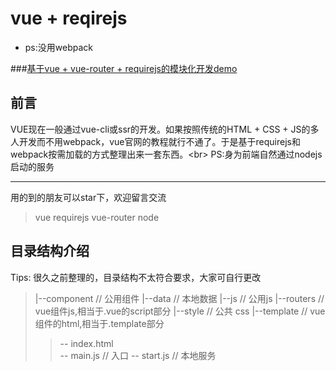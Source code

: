 # vue + reqirejs 
* ps:没用webpack

###[基于vue + vue-router + requirejs的模块化开发demo](https://github.com/SirSong/vue-requirejs)

## 前言
VUE现在一般通过vue-cli或ssr的开发。如果按照传统的HTML + CSS + JS的多人开发而不用webpack，vue官网的教程就行不通了。于是基于requirejs和webpack按需加载的方式整理出来一套东西。\<br>
PS:身为前端自然通过nodejs启动的服务

--- 
用的到的朋友可以star下，欢迎留言交流

>vue requirejs vue-router node 

## 目录结构介绍
Tips: 很久之前整理的，目录结构不太符合要求，大家可自行更改
>|--component                            // 公用组件
>|--data                                 // 本地数据
>|--js                                   // 公用js
>|--routers                              // vue组件js,相当于.vue的script部分
>|--style                                // 公共 css
>|--template                             // vue组件的html,相当于.template部分
>>-- index.html                            
>>-- main.js                             // 入口
>>-- start.js                            // 本地服务
